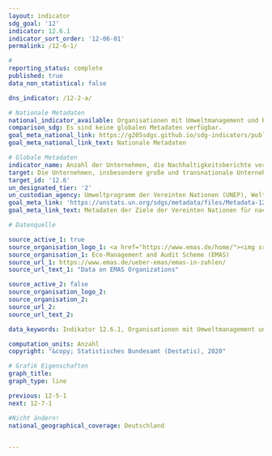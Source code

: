 ```yaml
---
layout: indicator
sdg_goal: '12'
indicator: 12.6.1
indicator_sort_order: '12-06-01'
permalink: /12-6-1/

#
reporting_status: complete
published: true
data_non_statistical: false

dns_indicator: /12-2-a/

# Nationale Metadaten
national_indicator_available: Organisationen mit Umweltmanagement und Registrierung bei der Umweltprüfung (EMAS)
comparison_sdg: Es sind keine globalen Metadaten verfügbar.
goal_meta_national_link: https://g205sdgs.github.io/sdg-indicators/public/MetaDe/12.6.1.pdf
goal_meta_national_link_text: Nationale Metadaten

# Globale Metadaten
indicator_name: Anzahl der Unternehmen, die Nachhaltigkeitsberichte veröffentlichen
target: Die Unternehmen, insbesondere große und transnationale Unternehmen, dazu ermutigen, nachhaltige Verfahren einzuführen und in ihre Berichterstattung Nachhaltigkeitsinformationen aufzunehmen
target_id: '12.6'
un_designated_tier: '2'
un_custodian_agency: Umweltprogramm der Vereinten Nationen (UNEP), Welthandels- und Entwicklungskonferenz (UNCTAD)
goal_meta_link: 'https://unstats.un.org/sdgs/metadata/files/Metadata-12-06-01.pdf'
goal_meta_link_text: Metadaten der Ziele der Vereinten Nationen für nachhaltige Entwicklung

# Datenquelle

source_active_1: true
source_organisation_logo_1: <a href="https://www.emas.de/home/"><img src="https://g205sdgs.github.io/sdg-indicators/public/logos/emas.png" alt="Logo EMAS" /></a>
source_organisation_1: Eco-Management and Audit Scheme (EMAS)
source_url_1: https://www.emas.de/ueber-emas/emas-in-zahlen/
source_url_text_1: "Data on EMAS Organizations"

source_active_2: false
source_organisation_logo_2:
source_organisation_2:
source_url_2:
source_url_text_2:

data_keywords: Indikator 12.6.1, Organisationen mit Umweltmanagement und Registrierung bei der Umweltprüfung (EMAS), Umweltprogramm der Vereinten Nationen (UNEP), Welthandels- und Entwicklungskonferenz (UNCTAD)

computation_units: Anzahl
copyright: "&copy; Statistisches Bundesamt (Destatis), 2020"

# Grafik Eigenschaften
graph_title:
graph_type: line

previous: 12-5-1
next: 12-7-1

#Nicht ändern!
national_geographical_coverage: Deutschland


---
```


